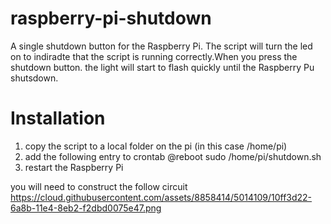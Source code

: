 raspberry-pi-shutdown
=====================

A single shutdown button for the Raspberry Pi. The script will turn the led on to indiradte that the script is running correctly.When you press the shutdown button. the light will start to flash quickly until the Raspberry Pu shutsdown.

Installation
============

1. copy the script to a local folder on the pi (in this case /home/pi)
2. add the following entry to crontab
@reboot sudo /home/pi/shutdown.sh
3. restart the Raspberry Pi

you will need to construct the follow circuit 
https://cloud.githubusercontent.com/assets/8858414/5014109/10ff3d22-6a8b-11e4-8eb2-f2dbd0075e47.png
